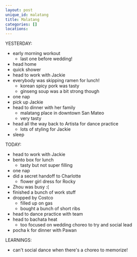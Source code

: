```yaml
---
layout: post
unique_id: malatang
title: Malatang
categories: []
locations: 
---
```


YESTERDAY:
* early morning workout
  * last one before wedding!
* head home
* quick shower
* head to work with Jackie
* everybody was skipping ramen for lunch!
  * korean spicy pork was tasty
  * ginseng soup was a bit strong though
* one nap
* pick up Jackie
* head to dinner with her family
  * malatang place in downtown San Mateo
  * very tasty
* head all the way back to Artista for dance practice
  * lots of styling for Jackie
* sleep

TODAY:
* head to work with Jackie
* bento box for lunch
  * tasty but not super filling
* one nap
* did a secret handoff to Charlotte
  * flower girl dress for Rocky
* Zhou was busy :(
* finished a bunch of work stuff
* dropped by Costco
  * filled up on gas
  * bought a bunch of short ribs
* head to dance practice with team
* head to bachata heat
  * too focused on wedding choreo to try and social lead
* pocha k for dinner with Pawan

LEARNINGS:
* can't social dance when there's a choreo to memorize!
